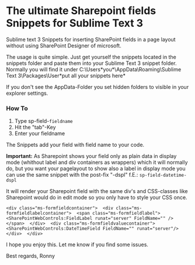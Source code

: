 The ultimate Sharepoint fields Snippets for Sublime Text 3
==========================================================

Sublime text 3 Snippets for inserting SharePoint fields in a page layout without using SharePoint Designer of microsoft.

The usage is quite simple. Just get yourself the snippets located in the snippets folder and paste them into your Sublime Text 3 snippet folder. 
Normally you will find it under C:\Users\*you*\AppData\Roaming\Sublime Text 3\Packages\User\*put all your snippets here*

If you don't see the AppData-Folder you set hidden folders to visible in your explorer settings.

### How To

1. Type sp-field-`fieldname`
2. Hit the "tab"-Key
3. Enter your fieldname

The Snippets add your field with field name to your code. 

**Important:**
As Sharepoint shows your field only as plain data in display mode (whithout label and div containers as wrappers) which it will normally do,  but you want your pagelayout to show also a label in display mode you can use the same snippet with the post-fix "-dspl"
f.E.: `sp-field-datetime-dspl`

It will render your Sharepoint field with the same div's and CSS-classes like Sharepoint would do in edit mode so you only have to style your CSS once. 

`<div class="ms-formfieldcontainer">  <div class="ms-formfieldlabelcontainer">  <span class="ms-formfieldlabel">  <SharePointWebControls:FieldLabel runat="server" FieldName="" />  </span>  </div>  <div class="ms-formfieldvaluecontainer">  <SharePointWebControls:DateTimeField FieldName="" runat="server"/>  </div>  </div>`

I hope you enjoy this. Let me know if you find some issues.

Best regards,
Ronny




